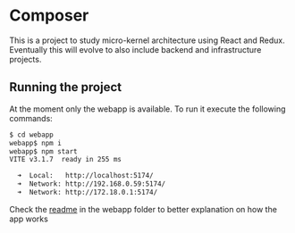 # Composer

This is a project to study micro-kernel architecture using React and Redux. Eventually this will evolve to also include backend and infrastructure projects.

## Running the project
At the moment only the webapp is available. To run it execute the following commands:

```bash
$ cd webapp
webapp$ npm i
webapp$ npm start
VITE v3.1.7  ready in 255 ms

  ➜  Local:   http://localhost:5174/
  ➜  Network: http://192.168.0.59:5174/
  ➜  Network: http://172.18.0.1:5174/
```
Check the [readme](/webapp/README.md) in the webapp folder to better explanation on how the app works